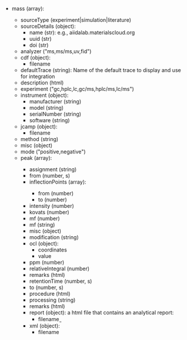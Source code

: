 - mass (array<object>):
  - sourceType (experiment|simulation|literature)
  - sourceDetails (object):
    - name (str): e.g., aiidalab.materialscloud.org
    - uuid (str)
    - doi (str)
  - analyzer ("ms,ms/ms,uv,fid")
  - cdf (object):
    - filename
  - defaultTrace (string): Name of the default trace to display and use for integration
  - description (html)
  - experiment ("gc,hplc,lc,gc/ms,hplc/ms,lc/ms")
  - instrument (object):
    - manufacturer (string)
    - model (string)
    - serialNumber (string)
    - software (string)
  - jcamp (object):
    - filename
  - method (string)
  - misc (object)
  - mode ("positive,negative")
  - peak (array<object>):
    - assignment (string)
    - from (number, s)
    - inflectionPoints (array<object>):
      - from (number)
      - to (number)
    - intensity (number)
    - kovats (number)
    - mf (number)
    - mf (string)
    - misc (object)
    - modification (string)
    - ocl (object):
      - coordinates
      - value
    - ppm (number)
    - relativeIntegral (number)
    - remarks (html)
    - retentionTime (number, s)
    - to (number, s)
  - procedure (html)
  - processing (string)
  - remarks (html)
  - report (object): a html file that contains an analytical report:
    - filename ̰
  - xml (object):
    - filename
